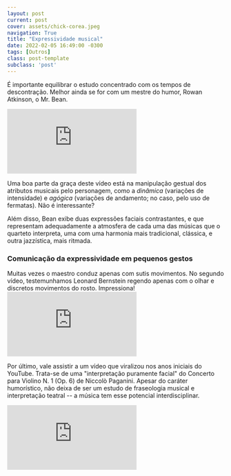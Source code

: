 ```yaml
---
layout: post
current: post
cover: assets/chick-corea.jpeg
navigation: True
title: "Expressividade musical"
date: 2022-02-05 16:49:00 -0300
tags: [Outros]
class: post-template
subclass: 'post'
---
```


É importante equilibrar o estudo concentrado com os tempos de descontração. Melhor ainda se for com um mestre do humor, Rowan Atkinson, o Mr. Bean.

<iframe src="https://www.youtube.com/embed/Wra2l6z7sdc" allow="autoplay; encrypted-media" frameborder="0" allowfullscreen="true"></iframe>

Uma boa parte da graça deste vídeo está na manipulação gestual dos atributos musicais pelo personagem, como a *dinâmica* (variações de intensidade) e *agógica* (variações de andamento; no caso, pelo uso de fermatas). Não é interessante?

Além disso, Bean exibe duas expressões faciais contrastantes, e que representam adequadamente a atmosfera de cada uma das músicas que o quarteto interpreta, uma com uma harmonia mais tradicional, clássica, e outra jazzística, mais ritmada.

### Comunicação da expressividade em pequenos gestos
<p></p>
Muitas vezes o maestro conduz apenas com sutis movimentos. No segundo vídeo, testemunhamos Leonard Bernstein regendo apenas com o olhar e discretos movimentos do rosto. Impressiona!

<iframe src="https://www.youtube.com/embed/56qZblncQrs" allow="autoplay; encrypted-media" frameborder="0" allowfullscreen="true"></iframe>

Por último, vale assistir a um vídeo que viralizou nos anos iniciais do YouTube. Trata-se de uma "interpretação puramente facial" do Concerto para Violino N. 1 (Op. 6) de Niccolò Paganini. Apesar do caráter humorístico, não deixa de ser um estudo de fraseologia musical e interpretação teatral -- a música tem esse potencial interdisciplinar.

<iframe src="https://www.youtube.com/embed/FQCdQpRxhKE" allow="autoplay; encrypted-media" frameborder="0" allowfullscreen="true"></iframe>